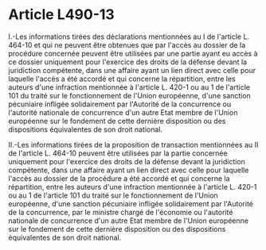 # Article L490-13

I.-Les informations tirées des déclarations mentionnées au I de l'article L. 464-10 et qui ne peuvent être obtenues que par l'accès au dossier de la procédure concernée peuvent être utilisées par une partie ayant eu accès à ce dossier uniquement pour l'exercice des droits de la défense devant la juridiction compétente, dans une affaire ayant un lien direct avec celle pour laquelle l'accès a été accordé et qui concerne la répartition, entre les auteurs d'une infraction mentionnée à l'article L. 420-1 ou au 1 de l'article 101 du traité sur le fonctionnement de l'Union européenne, d'une sanction pécuniaire infligée solidairement par l'Autorité de la concurrence ou l'autorité nationale de concurrence d'un autre Etat membre de l'Union européenne sur le fondement de cette dernière disposition ou des dispositions équivalentes de son droit national.

II.-Les informations tirées de la proposition de transaction mentionnées au II de l'article L. 464-10 peuvent être utilisées par la partie concernée uniquement pour l'exercice des droits de la défense devant la juridiction compétente, dans une affaire ayant un lien direct avec celle pour laquelle l'accès au dossier de la procédure a été accordé et qui concerne la répartition, entre les auteurs d'une infraction mentionnée à l'article L. 420-1 ou au 1 de l'article 101 du traité sur le fonctionnement de l'Union européenne, d'une sanction pécuniaire infligée solidairement par l'Autorité de la concurrence, par le ministre chargé de l'économie ou l'autorité nationale de concurrence d'un autre Etat membre de l'Union européenne sur le fondement de cette dernière disposition ou des dispositions équivalentes de son droit national.
